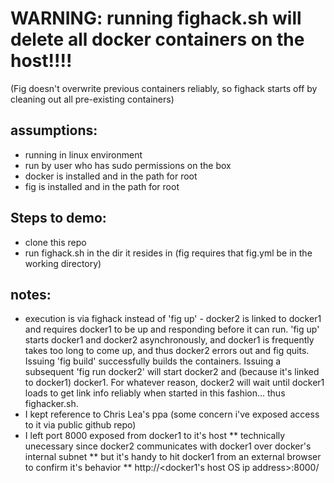 

WARNING: running fighack.sh will delete all docker containers on the host!!!!  
=====================================================
(Fig doesn't overwrite previous containers reliably, so fighack starts off by cleaning out all pre-existing containers)


assumptions:
-----------------------------------------------------
* running in linux environment
* run by user who has sudo permissions on the box
* docker is installed and in the path for root
* fig is installed and in the path for root

Steps to demo:
-----------------------------------------------------
* clone this repo 
* run fighack.sh in the dir it resides in (fig requires that fig.yml be in the working directory)


notes:
-----------------------------------------------------
* execution is via fighack instead of 'fig up' - docker2 is linked to docker1 and requires docker1 to be up and responding before it can run. 'fig up' starts docker1 and docker2 asynchronously, and docker1 is frequently takes too long to come up, and thus docker2 errors out and fig quits. Issuing 'fig build' successfully builds the containers.  Issuing a subsequent 'fig run docker2' will start docker2 and (because it's linked to docker1) docker1.  For whatever reason, docker2 will wait until docker1 loads to get link info reliably when started in this fashion... thus fighacker.sh.
* I kept reference to Chris Lea's ppa (some concern i've exposed access to it via public github repo)
* I left port 8000 exposed from docker1 to it's host 
** technically unecessary since docker2 communicates with docker1 over docker's internal subnet
** but it's handy to hit docker1 from an external browser to confirm it's behavior
** http://<docker1's host OS ip address>:8000/
